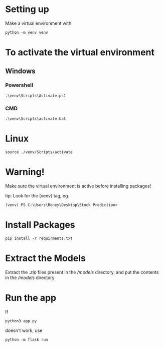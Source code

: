 # Setting up

Make a virtual environment with
```
python -m venv venv
```

# To activate the virtual environment
## Windows
### Powershell
```
.\venv\Scripts\Activate.ps1
```
### CMD
```
.\venv\Scripts\activate.bat
```
# Linux
```
source ./venv/Scripts/activate  
```

# Warning!
Make sure the virtual environment is active before installing packages!

tip: Look for the (venv) tag, eg.
```
(venv) PS C:\Users\Roney\Desktop\Stock Prediction>
```

# Install Packages
```
pip install -r requirments.txt
```

# Extract the Models

Extract the *.zip* files present in the */models* directory, and put the contents in the */models* directory

# Run the app

If 
```
python3 app.py
```
doesn't work, use 
```
python -m flask run
```
